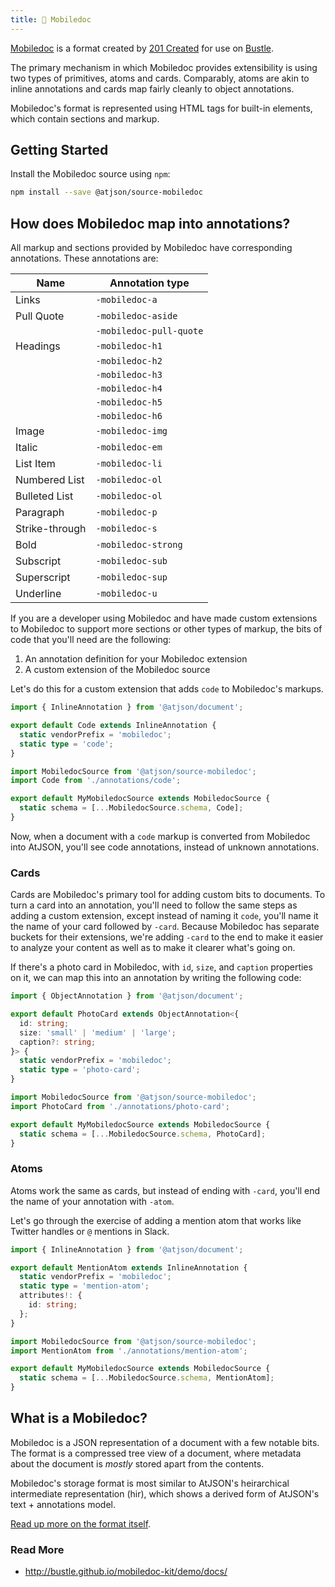 ```yaml
---
title: 📖 Mobiledoc
---
```


[Mobiledoc](https://github.com/bustle/mobiledoc-kit) is a format created by [201 Created](https://www.201-created.com/) for use on [Bustle](https://www.bustle.com/).

The primary mechanism in which Mobiledoc provides extensibility is using two types of primitives, atoms and cards. Comparably, atoms are akin to inline annotations and cards map fairly cleanly to object annotations.

Mobiledoc's format is represented using HTML tags for built-in elements, which contain sections and markup.

## Getting Started

Install the Mobiledoc source using `npm`:

```bash
npm install --save @atjson/source-mobiledoc
```

## How does Mobiledoc map into annotations?

All markup and sections provided by Mobiledoc have corresponding annotations. These annotations are:

| Name          | Annotation type |
|---------------|-----------------|
| Links         | `-mobiledoc-a`  |
| Pull Quote    | `-mobiledoc-aside` |
|               | `-mobiledoc-pull-quote` |
| Headings      | `-mobiledoc-h1` |
|               | `-mobiledoc-h2` |
|               | `-mobiledoc-h3` |
|               | `-mobiledoc-h4` |
|               | `-mobiledoc-h5` |
|               | `-mobiledoc-h6` |
| Image         | `-mobiledoc-img` |
| Italic        | `-mobiledoc-em` |
| List Item     | `-mobiledoc-li` |
| Numbered List | `-mobiledoc-ol` |
| Bulleted List | `-mobiledoc-ol` |
| Paragraph     | `-mobiledoc-p` |
| Strike-through | `-mobiledoc-s` |
| Bold          | `-mobiledoc-strong` |
| Subscript     | `-mobiledoc-sub` |
| Superscript   | `-mobiledoc-sup` |
| Underline     | `-mobiledoc-u` |

If you are a developer using Mobiledoc and have made custom extensions to Mobiledoc to support more sections or other types of markup, the bits of code that you'll need are the following:

1. An annotation definition for your Mobiledoc extension
2. A custom extension of the Mobiledoc source

Let's do this for a custom extension that adds `code` to Mobiledoc's markups.

```ts
import { InlineAnnotation } from '@atjson/document';

export default Code extends InlineAnnotation {
  static vendorPrefix = 'mobiledoc';
  static type = 'code';
}
```

```ts
import MobiledocSource from '@atjson/source-mobiledoc';
import Code from './annotations/code';

export default MyMobiledocSource extends MobiledocSource {
  static schema = [...MobiledocSource.schema, Code];
}
```

Now, when a document with a `code` markup is converted from Mobiledoc into AtJSON, you'll see code annotations, instead of unknown annotations.

### Cards

Cards are Mobiledoc's primary tool for adding custom bits to documents. To turn a card into an annotation, you'll need to follow the same steps as adding a custom extension, except instead of naming it `code`, you'll name it the name of your card followed by `-card`. Because Mobiledoc has separate buckets for their extensions, we're adding `-card` to the end to make it easier to analyze your content as well as to make it clearer what's going on.

If there's a photo card in Mobiledoc, with `id`, `size`, and `caption` properties on it, we can map this into an annotation by writing the following code:

```ts annotations/photo-card.ts
import { ObjectAnnotation } from '@atjson/document';

export default PhotoCard extends ObjectAnnotation<{
  id: string;
  size: 'small' | 'medium' | 'large';
  caption?: string;
}> {
  static vendorPrefix = 'mobiledoc';
  static type = 'photo-card';
}
```

```ts my-mobiledoc-source.ts
import MobiledocSource from '@atjson/source-mobiledoc';
import PhotoCard from './annotations/photo-card';

export default MyMobiledocSource extends MobiledocSource {
  static schema = [...MobiledocSource.schema, PhotoCard];
}
```

### Atoms

Atoms work the same as cards, but instead of ending with `-card`, you'll end the name of your annotation with `-atom`.

Let's go through the exercise of adding a mention atom that works like Twitter handles or `@` mentions in Slack.

```ts
import { InlineAnnotation } from '@atjson/document';

export default MentionAtom extends InlineAnnotation {
  static vendorPrefix = 'mobiledoc';
  static type = 'mention-atom';
  attributes!: {
    id: string;
  };
}
```

```ts
import MobiledocSource from '@atjson/source-mobiledoc';
import MentionAtom from './annotations/mention-atom';

export default MyMobiledocSource extends MobiledocSource {
  static schema = [...MobiledocSource.schema, MentionAtom];
}
```

## What is a Mobiledoc? 

Mobiledoc is a JSON representation of a document with a few notable bits. The format is a compressed tree view of a document, where metadata about the document is _mostly_ stored apart from the contents.

Mobiledoc's storage format is most similar to AtJSON's heirarchical intermediate representation (hir), which shows a derived form of AtJSON's text + annotations model.

[Read up more on the format itself](https://github.com/bustle/mobiledoc-kit/blob/master/MOBILEDOC.md).


### Read More
- http://bustle.github.io/mobiledoc-kit/demo/docs/
